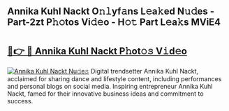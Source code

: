 ## Annika Kuhl Nackt O𝚗𝚕yf𝚊ns L𝚎a𝚔ed N𝚞𝚍es - Part-2zt P𝚑𝚘tos Vi𝚍𝚎o - H𝚘𝚝 Part L𝚎a𝚔s MViE4

# <h2><a href="http://kf2okpo.oniu.top/?m=Annika+Kuhl+Nackt">🔗👉 🔴 Annika Kuhl Nackt P𝚑ot𝚘𝚜 V𝚒d𝚎o</a></h2>

[![Annika Kuhl Nackt Nu𝚍e𝚜](https://i.imgur.com/0qMVB7G.gif)](http://kf2okpo.oniu.top/?m=Annika+Kuhl+Nackt)
Digital trendsetter Annika Kuhl Nackt, acclaimed for sharing dance and lifestyle content, including performances and personal blogs on social media. Inspiring entrepreneur Annika Kuhl Nackt, famed for their innovative business ideas and commitment to success.  
